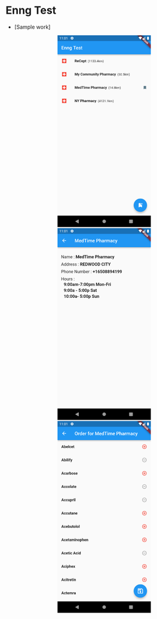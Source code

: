 # Enng Test

- [Sample work]
  <p align="center">
    <img src="https://github.com/oniangel12933/engg_test/blob/ca511c02ac1077805ca9a4f3625b6ce4aca2791e/lib/screenshots/4.png" alt="Home" width="250"/>
    <img src="https://github.com/oniangel12933/engg_test/blob/ca511c02ac1077805ca9a4f3625b6ce4aca2791e/lib/screenshots/2.png" alt="Detail" width="250"/>
    <img src="https://github.com/oniangel12933/engg_test/blob/ca511c02ac1077805ca9a4f3625b6ce4aca2791e/lib/screenshots/3.png" alt="Order" width="250"/>
</p>
